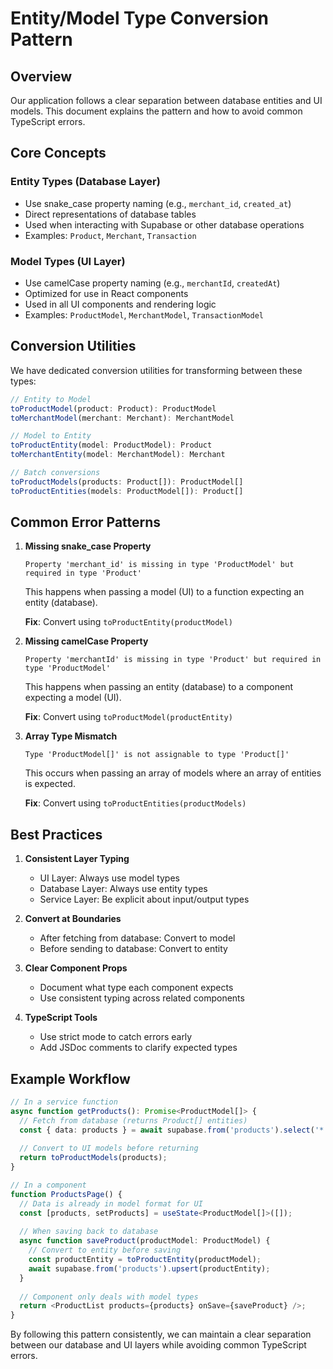 
# Entity/Model Type Conversion Pattern

## Overview

Our application follows a clear separation between database entities and UI models. This document explains the pattern and how to avoid common TypeScript errors.

## Core Concepts

### Entity Types (Database Layer)

- Use snake_case property naming (e.g., `merchant_id`, `created_at`)
- Direct representations of database tables
- Used when interacting with Supabase or other database operations
- Examples: `Product`, `Merchant`, `Transaction`

### Model Types (UI Layer)

- Use camelCase property naming (e.g., `merchantId`, `createdAt`)
- Optimized for use in React components
- Used in all UI components and rendering logic
- Examples: `ProductModel`, `MerchantModel`, `TransactionModel`

## Conversion Utilities

We have dedicated conversion utilities for transforming between these types:

```typescript
// Entity to Model
toProductModel(product: Product): ProductModel
toMerchantModel(merchant: Merchant): MerchantModel

// Model to Entity
toProductEntity(model: ProductModel): Product
toMerchantEntity(model: MerchantModel): Merchant

// Batch conversions
toProductModels(products: Product[]): ProductModel[]
toProductEntities(models: ProductModel[]): Product[]
```

## Common Error Patterns

1. **Missing snake_case Property**
   ```
   Property 'merchant_id' is missing in type 'ProductModel' but required in type 'Product'
   ```
   This happens when passing a model (UI) to a function expecting an entity (database).
   
   **Fix**: Convert using `toProductEntity(productModel)`

2. **Missing camelCase Property**
   ```
   Property 'merchantId' is missing in type 'Product' but required in type 'ProductModel'
   ```
   This happens when passing an entity (database) to a component expecting a model (UI).
   
   **Fix**: Convert using `toProductModel(productEntity)`

3. **Array Type Mismatch**
   ```
   Type 'ProductModel[]' is not assignable to type 'Product[]'
   ```
   This occurs when passing an array of models where an array of entities is expected.
   
   **Fix**: Convert using `toProductEntities(productModels)`

## Best Practices

1. **Consistent Layer Typing**
   - UI Layer: Always use model types
   - Database Layer: Always use entity types
   - Service Layer: Be explicit about input/output types

2. **Convert at Boundaries**
   - After fetching from database: Convert to model
   - Before sending to database: Convert to entity

3. **Clear Component Props**
   - Document what type each component expects
   - Use consistent typing across related components

4. **TypeScript Tools**
   - Use strict mode to catch errors early
   - Add JSDoc comments to clarify expected types

## Example Workflow

```typescript
// In a service function
async function getProducts(): Promise<ProductModel[]> {
  // Fetch from database (returns Product[] entities)
  const { data: products } = await supabase.from('products').select('*');
  
  // Convert to UI models before returning
  return toProductModels(products);
}

// In a component
function ProductsPage() {
  // Data is already in model format for UI
  const [products, setProducts] = useState<ProductModel[]>([]);
  
  // When saving back to database
  async function saveProduct(productModel: ProductModel) {
    // Convert to entity before saving
    const productEntity = toProductEntity(productModel);
    await supabase.from('products').upsert(productEntity);
  }
  
  // Component only deals with model types
  return <ProductList products={products} onSave={saveProduct} />;
}
```

By following this pattern consistently, we can maintain a clear separation between our database and UI layers while avoiding common TypeScript errors.
